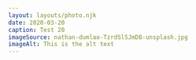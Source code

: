 ```yaml
---
layout: layouts/photo.njk
date: 2020-03-20
caption: Test 20
imageSource: nathan-dumlao-TzrdSlSJmD8-unsplash.jpg
imageAlt: This is the alt text
---
```


